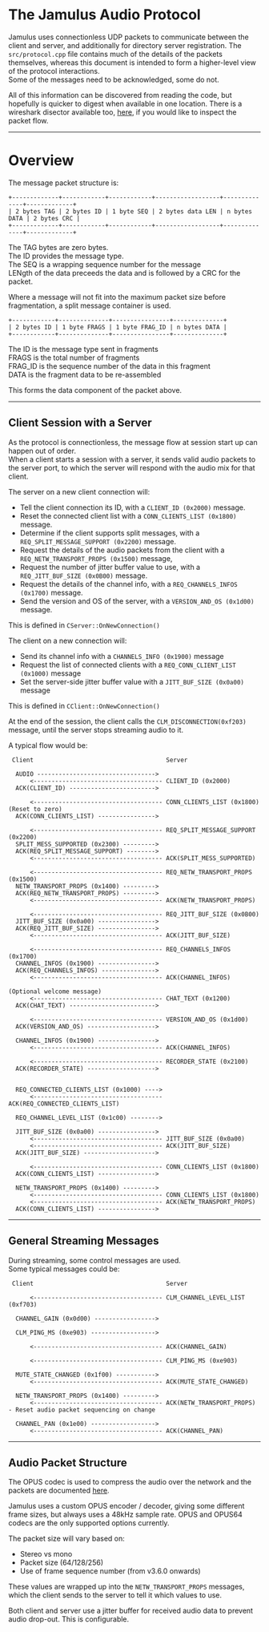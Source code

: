 
The Jamulus Audio Protocol
==

Jamulus uses connectionless UDP packets to communicate between the client and server, and additionally for directory server registration. The `src/protocol.cpp` file contains much of the details of the packets themselves, whereas this document is intended to form a higher-level view of the protocol interactions.  
Some of the messages need to be acknowledged, some do not.

All of this information can be discovered from reading the code, but hopefully is quicker to digest when available in one location. There is a wireshark disector available too, [here](https://github.com/softins/jamulus-wireshark), if you would like to inspect the packet flow.

---

Overview
==

The message packet structure is:

```
+-------------+------------+------------+------------------+--------------+-------------+
| 2 bytes TAG | 2 bytes ID | 1 byte SEQ | 2 bytes data LEN | n bytes DATA | 2 bytes CRC |
+-------------+------------+------------+------------------+--------------+-------------+
```
The TAG bytes are zero bytes.  
The ID provides the message type.  
The SEQ is a wrapping sequence number for the message  
LENgth of the data preceeds the data and is followed by a CRC for the packet.


Where a message will not fit into the maximum packet size before fragmentation, a split message container is used.

```
+------------+--------------+----------------+--------------+
| 2 bytes ID | 1 byte FRAGS | 1 byte FRAG_ID | n bytes DATA |
+------------+--------------+----------------+--------------+
```
The ID is the message type sent in fragments  
FRAGS is the total number of fragments  
FRAG_ID is the sequence number of the data in this fragment  
DATA is the fragment data to be re-assembled  

This forms the data component of the packet above.

---


Client Session with a Server
--
As the protocol is connectionless, the message flow at session start up can happen out of order.  
When a client starts a session with a server, it sends valid audio packets to the server port, to which the server will respond with the audio mix for that client.

The server on a new client connection will:
* Tell the client connection its ID, with a `CLIENT_ID (0x2000)` message.
* Reset the connected client list with a `CONN_CLIENTS_LIST (0x1800)` message.
* Determine if the client supports split messages, with a `REQ_SPLIT_MESSAGE_SUPPORT (0x2200)` message.
* Request the details of the audio packets from the client with a `REQ_NETW_TRANSPORT_PROPS (0x1500)` message,
* Request the number of jitter buffer value to use, with a `REQ_JITT_BUF_SIZE (0x0B00)` message.
* Request the details of the channel info, with a `REQ_CHANNELS_INFOS (0x1700)` message.
* Send the version and OS of the server, with a `VERSION_AND_OS (0x1d00)` message.

This is defined in `CServer::OnNewConnection()`

The client on a new connection will:
* Send its channel info with a `CHANNELS_INFO (0x1900)` message
* Request the list of connected clients with a `REQ_CONN_CLIENT_LIST (0x1000)` message
* Set the server-side jitter buffer value with a `JITT_BUF_SIZE (0x0a00)` message

This is defined in `CClient::OnNewConnection()`

At the end of the session, the client calls the `CLM_DISCONNECTION(0xf203)` message, until the server stops streaming audio to it.

A typical flow would be:

```
 Client                                     Server

  AUDIO --------------------------------->  
      <------------------------------------ CLIENT_ID (0x2000)           
  ACK(CLIENT_ID) ------------------------> 

      <------------------------------------ CONN_CLIENTS_LIST (0x1800) (Reset to zero) 
  ACK(CONN_CLIENTS_LIST) ----------------> 

      <------------------------------------ REQ_SPLIT_MESSAGE_SUPPORT (0x2200)
  SPLIT_MESS_SUPPORTED (0x2300) ---------> 
  ACK(REQ_SPLIT_MESSAGE_SUPPORT) --------> 
      <------------------------------------ ACK(SPLIT_MESS_SUPPORTED)

      <------------------------------------ REQ_NETW_TRANSPORT_PROPS (0x1500)  
  NETW_TRANSPORT_PROPS (0x1400) ---------> 
  ACK(REQ_NETW_TRANSPORT_PROPS) ---------> 
      <------------------------------------ ACK(NETW_TRANSPORT_PROPS)

      <------------------------------------ REQ_JITT_BUF_SIZE (0x0B00)   
  JITT_BUF_SIZE (0x0a00) ----------------> 
  ACK(REQ_JITT_BUF_SIZE) ---------------->
      <------------------------------------ ACK(JITT_BUF_SIZE)

      <------------------------------------ REQ_CHANNELS_INFOS (0x1700)
  CHANNEL_INFOS (0x1900) ----------------> 
  ACK(REQ_CHANNELS_INFOS) --------------->
      <------------------------------------ ACK(CHANNEL_INFOS)

(Optional welcome message)
      <------------------------------------ CHAT_TEXT (0x1200)
  ACK(CHAT_TEXT) ------------------------>

      <------------------------------------ VERSION_AND_OS (0x1d00)
  ACK(VERSION_AND_OS) ------------------->

  CHANNEL_INFOS (0x1900) ----------------> 
      <------------------------------------ ACK(CHANNEL_INFOS)

      <------------------------------------ RECORDER_STATE (0x2100)
  ACK(RECORDER_STATE) ------------------->   


  REQ_CONNECTED_CLIENTS_LIST (0x1000) ---->    
      <------------------------------------ ACK(REQ_CONNECTED_CLIENTS_LIST)

  REQ_CHANNEL_LEVEL_LIST (0x1c00) -------->    

  JITT_BUF_SIZE (0x0a00) ---------------->    
      <------------------------------------ JITT_BUF_SIZE (0x0a00)  
      <------------------------------------ ACK(JITT_BUF_SIZE)
  ACK(JITT_BUF_SIZE) -------------------->   

      <------------------------------------ CONN_CLIENTS_LIST (0x1800)
  ACK(CONN_CLIENTS_LIST) ---------------->   
  
  NETW_TRANSPORT_PROPS (0x1400) --------->    
      <------------------------------------ CONN_CLIENTS_LIST (0x1800)
      <------------------------------------ ACK(NETW_TRANSPORT_PROPS)
  ACK(CONN_CLIENTS_LIST) ---------------->    
```

---

General Streaming Messages
--

During streaming, some control messages are used.  
Some typical messages could be:

```
 Client                                     Server

      <------------------------------------ CLM_CHANNEL_LEVEL_LIST (0xf703) 

  CHANNEL_GAIN (0x0d00) ----------------->    

  CLM_PING_MS (0xe903) ------------------>    

      <------------------------------------ ACK(CHANNEL_GAIN)   

      <------------------------------------ CLM_PING_MS (0xe903) 

  MUTE_STATE_CHANGED (0x1f00) ----------->    
      <------------------------------------ ACK(MUTE_STATE_CHANGED) 

  NETW_TRANSPORT_PROPS (0x1400) --------->    
      <------------------------------------ ACK(NETW_TRANSPORT_PROPS) - Reset audio packet sequencing on change

  CHANNEL_PAN (0x1e00) ------------------>    
      <------------------------------------ ACK(CHANNEL_PAN)   
```

---

Audio Packet Structure
--
The OPUS codec is used to compress the audio over the network and the packets are documented [here](https://datatracker.ietf.org/doc/html/rfc6716).

Jamulus uses a custom OPUS encoder / decoder, giving some different frame sizes, but always uses a 48kHz sample rate. OPUS and OPUS64 codecs are the only supported options currently.

The packet size will vary based on:
* Stereo vs mono
* Packet size (64/128/256)
* Use of frame sequence number (from v3.6.0 onwards)

These values are wrapped up into the `NETW_TRANSPORT_PROPS` messages, which the client sends to the server to tell it which values to use.

Both client and server use a jitter buffer for received audio data to prevent audio drop-out. This is configurable.
